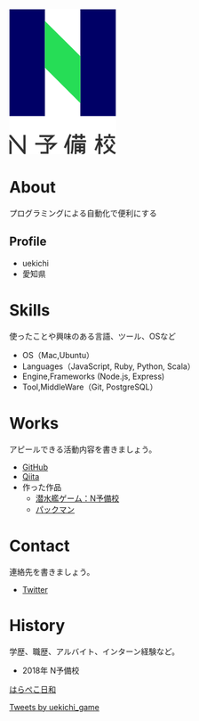 ![N予備校ロゴ](imageN.png)

# About
プログラミングによる自動化で便利にする

## Profile
- uekichi
- 愛知県

# Skills
使ったことや興味のある言語、ツール、OSなど
- OS（Mac,Ubuntu）
- Languages（JavaScript, Ruby, Python, Scala）
- Engine,Frameworks (Node.js, Express)
- Tool,MiddleWare（Git, PostgreSQL）

# Works
アピールできる活動内容を書きましょう。
- [GitHub](https://github.com/uekichi)
- [Qiita](https://qiita.com/uekichi)
- 作った作品
  - [潜水艦ゲーム：N予備校](https://peaceful-plains-65846.herokuapp.com/)
  - [パックマン](https://sleepy-woodland-66584.herokuapp.com/)

# Contact
連絡先を書きましょう。
- [Twitter](https://twitter.com/uekichi_game)

# History
学歴、職歴、アルバイト、インターン経験など。
- 2018年 N予備校

<script type="application/javascript" src="https://embed.nicovideo.jp/watch/sm22976755/script?w=640&h=360"></script><noscript><a href="https://www.nicovideo.jp/watch/sm22976755">はらぺこ日和</a></noscript>

<a class="twitter-timeline" data-width="400" data-height="600" data-theme="dark" href="https://twitter.com/uekichi_game?ref_src=twsrc%5Etfw">Tweets by uekichi_game</a> <script async src="https://platform.twitter.com/widgets.js" charset="utf-8"></script>
